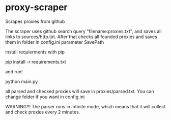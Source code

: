 # proxy-scraper
Scrapes proxies from github


The scraper uses github search query "filename:proxies.txt", and saves all links to sources/http.txt. After that checks all founded proxies and saves them in folder in config.ini parameter SavePath


install requierments with pip

pip install -r requirements.txt

and run!

python main.py

all parsed and checked proxies will save in proxies/parsed.txt. You can change folder if you want in config.ini


WARNING!!! The parser runs in infinite mode, which means that it will collect and check proxies every 2 minutes.

